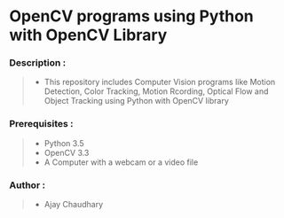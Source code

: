 # OpenCV programs using Python with OpenCV Library


### Description :
> * This repository includes Computer Vision programs like Motion Detection, Color Tracking, Motion Rcording, Optical Flow and Object Tracking using Python with OpenCV library


### Prerequisites : 
> * Python 3.5
> * OpenCV 3.3
> * A Computer with a webcam or a video file


### Author :
> * Ajay Chaudhary

